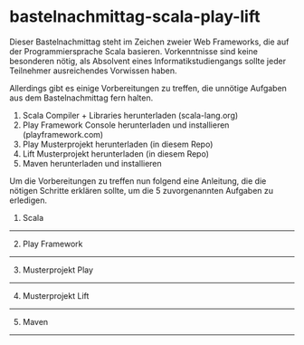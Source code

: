 bastelnachmittag-scala-play-lift
================================

Dieser Bastelnachmittag steht im Zeichen zweier Web Frameworks, die auf der Programmiersprache Scala basieren. Vorkenntnisse sind keine besonderen nötig, als Absolvent eines Informatikstudiengangs sollte jeder Teilnehmer ausreichendes Vorwissen haben.

Allerdings gibt es einige Vorbereitungen zu treffen, die unnötige Aufgaben aus dem Bastelnachmittag fern halten. 

1. Scala Compiler + Libraries herunterladen (scala-lang.org)
2. Play Framework Console herunterladen und installieren (playframework.com)
3. Play Musterprojekt herunterladen (in diesem Repo)
4. Lift Musterprojekt herunterladen (in diesem Repo)
5. Maven herunterladen und installieren

Um die Vorbereitungen zu treffen nun folgend eine Anleitung, die die nötigen Schritte erklären sollte, um die 5 zuvorgenannten Aufgaben zu erledigen.

1. Scala
--------


2. Play Framework
-----------------

3. Musterprojekt Play
---------------------

4. Musterprojekt Lift
---------------------

5. Maven
--------

